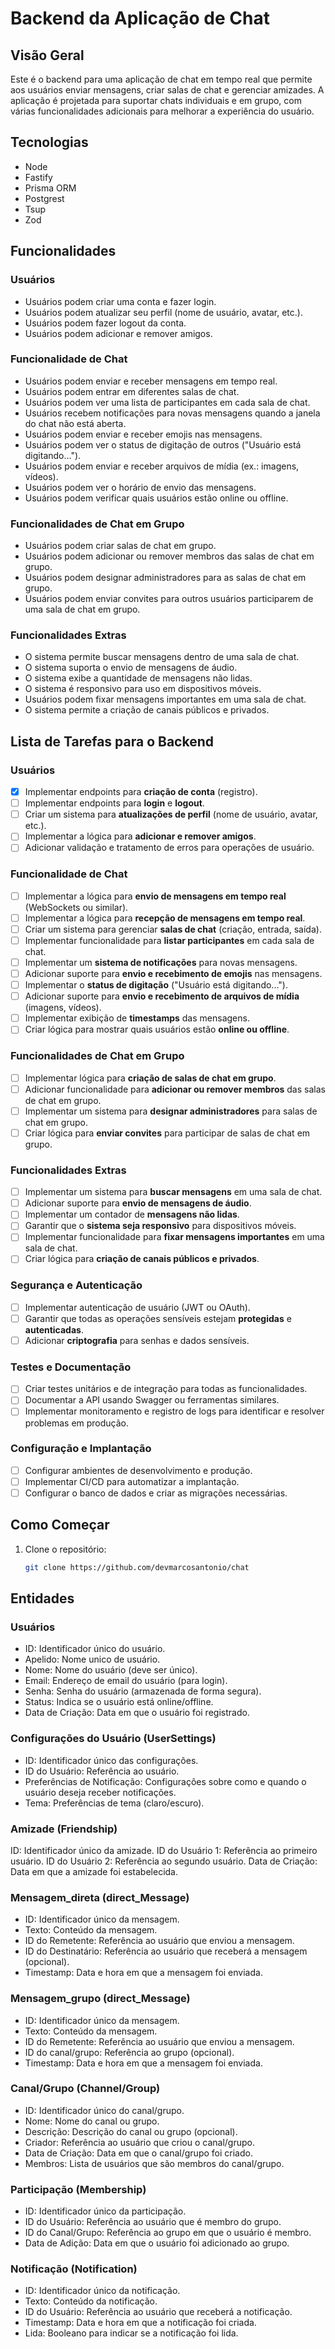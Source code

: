 # Backend da Aplicação de Chat

## Visão Geral
Este é o backend para uma aplicação de chat em tempo real que permite aos usuários enviar mensagens, criar salas de chat e gerenciar amizades. A aplicação é projetada para suportar chats individuais e em grupo, com várias funcionalidades adicionais para melhorar a experiência do usuário.

## Tecnologias

- Node
- Fastify
- Prisma ORM
- Postgrest
- Tsup
- Zod

## Funcionalidades
### Usuários
- Usuários podem criar uma conta e fazer login.
- Usuários podem atualizar seu perfil (nome de usuário, avatar, etc.).
- Usuários podem fazer logout da conta.
- Usuários podem adicionar e remover amigos.

### Funcionalidade de Chat
- Usuários podem enviar e receber mensagens em tempo real.
- Usuários podem entrar em diferentes salas de chat.
- Usuários podem ver uma lista de participantes em cada sala de chat.
- Usuários recebem notificações para novas mensagens quando a janela do chat não está aberta.
- Usuários podem enviar e receber emojis nas mensagens.
- Usuários podem ver o status de digitação de outros ("Usuário está digitando...").
- Usuários podem enviar e receber arquivos de mídia (ex.: imagens, vídeos).
- Usuários podem ver o horário de envio das mensagens.
- Usuários podem verificar quais usuários estão online ou offline.

### Funcionalidades de Chat em Grupo
- Usuários podem criar salas de chat em grupo.
- Usuários podem adicionar ou remover membros das salas de chat em grupo.
- Usuários podem designar administradores para as salas de chat em grupo.
- Usuários podem enviar convites para outros usuários participarem de uma sala de chat em grupo.

### Funcionalidades Extras
- O sistema permite buscar mensagens dentro de uma sala de chat.
- O sistema suporta o envio de mensagens de áudio.
- O sistema exibe a quantidade de mensagens não lidas.
- O sistema é responsivo para uso em dispositivos móveis.
- Usuários podem fixar mensagens importantes em uma sala de chat.
- O sistema permite a criação de canais públicos e privados.

## Lista de Tarefas para o Backend
### Usuários
- [x] Implementar endpoints para **criação de conta** (registro).
- [ ] Implementar endpoints para **login** e **logout**.
- [ ] Criar um sistema para **atualizações de perfil** (nome de usuário, avatar, etc.).
- [ ] Implementar a lógica para **adicionar e remover amigos**.
- [ ] Adicionar validação e tratamento de erros para operações de usuário.

### Funcionalidade de Chat
- [ ] Implementar a lógica para **envio de mensagens em tempo real** (WebSockets ou similar).
- [ ] Implementar a lógica para **recepção de mensagens em tempo real**.
- [ ] Criar um sistema para gerenciar **salas de chat** (criação, entrada, saída).
- [ ] Implementar funcionalidade para **listar participantes** em cada sala de chat.
- [ ] Implementar um **sistema de notificações** para novas mensagens.
- [ ] Adicionar suporte para **envio e recebimento de emojis** nas mensagens.
- [ ] Implementar o **status de digitação** ("Usuário está digitando...").
- [ ] Adicionar suporte para **envio e recebimento de arquivos de mídia** (imagens, vídeos).
- [ ] Implementar exibição de **timestamps** das mensagens.
- [ ] Criar lógica para mostrar quais usuários estão **online ou offline**.

### Funcionalidades de Chat em Grupo
- [ ] Implementar lógica para **criação de salas de chat em grupo**.
- [ ] Adicionar funcionalidade para **adicionar ou remover membros** das salas de chat em grupo.
- [ ] Implementar um sistema para **designar administradores** para salas de chat em grupo.
- [ ] Criar lógica para **enviar convites** para participar de salas de chat em grupo.

### Funcionalidades Extras
- [ ] Implementar um sistema para **buscar mensagens** em uma sala de chat.
- [ ] Adicionar suporte para **envio de mensagens de áudio**.
- [ ] Implementar um contador de **mensagens não lidas**.
- [ ] Garantir que o **sistema seja responsivo** para dispositivos móveis.
- [ ] Implementar funcionalidade para **fixar mensagens importantes** em uma sala de chat.
- [ ] Criar lógica para **criação de canais públicos e privados**.

### Segurança e Autenticação
- [ ] Implementar autenticação de usuário (JWT ou OAuth).
- [ ] Garantir que todas as operações sensíveis estejam **protegidas** e **autenticadas**.
- [ ] Adicionar **criptografia** para senhas e dados sensíveis.

### Testes e Documentação
- [ ] Criar testes unitários e de integração para todas as funcionalidades.
- [ ] Documentar a API usando Swagger ou ferramentas similares.
- [ ] Implementar monitoramento e registro de logs para identificar e resolver problemas em produção.

### Configuração e Implantação
- [ ] Configurar ambientes de desenvolvimento e produção.
- [ ] Implementar CI/CD para automatizar a implantação.
- [ ] Configurar o banco de dados e criar as migrações necessárias.

## Como Começar
1. Clone o repositório:
   ```bash
   git clone https://github.com/devmarcosantonio/chat

## Entidades

### Usuários

- ID: Identificador único do usuário.
- Apelido: Nome unico de usuário.
- Nome: Nome do usuário (deve ser único).
- Email: Endereço de email do usuário (para login).
- Senha: Senha do usuário (armazenada de forma segura).
- Status: Indica se o usuário está online/offline.
- Data de Criação: Data em que o usuário foi registrado.

### Configurações do Usuário (UserSettings)

- ID: Identificador único das configurações.
- ID do Usuário: Referência ao usuário.
- Preferências de Notificação: Configurações sobre como e quando o usuário deseja receber notificações.
- Tema: Preferências de tema (claro/escuro).

### Amizade (Friendship)

ID: Identificador único da amizade.
ID do Usuário 1: Referência ao primeiro usuário.
ID do Usuário 2: Referência ao segundo usuário.
Data de Criação: Data em que a amizade foi estabelecida.

### Mensagem_direta (direct_Message)

- ID: Identificador único da mensagem.
- Texto: Conteúdo da mensagem.
- ID do Remetente: Referência ao usuário que enviou a mensagem.
- ID do Destinatário: Referência ao usuário que receberá a mensagem (opcional).
- Timestamp: Data e hora em que a mensagem foi enviada.

### Mensagem_grupo (direct_Message)

- ID: Identificador único da mensagem.
- Texto: Conteúdo da mensagem.
- ID do Remetente: Referência ao usuário que enviou a mensagem.
- ID do canal/grupo: Referência ao grupo (opcional).
- Timestamp: Data e hora em que a mensagem foi enviada.

### Canal/Grupo (Channel/Group)

- ID: Identificador único do canal/grupo.
- Nome: Nome do canal ou grupo.
- Descrição: Descrição do canal ou grupo (opcional).
- Criador: Referência ao usuário que criou o canal/grupo.
- Data de Criação: Data em que o canal/grupo foi criado.
- Membros: Lista de usuários que são membros do canal/grupo.

### Participação (Membership)

- ID: Identificador único da participação.
- ID do Usuário: Referência ao usuário que é membro do grupo.
- ID do Canal/Grupo: Referência ao grupo em que o usuário é membro.
- Data de Adição: Data em que o usuário foi adicionado ao grupo.

### Notificação (Notification)

- ID: Identificador único da notificação.
- Texto: Conteúdo da notificação.
- ID do Usuário: Referência ao usuário que receberá a notificação.
- Timestamp: Data e hora em que a notificação foi criada.
- Lida: Booleano para indicar se a notificação foi lida.

